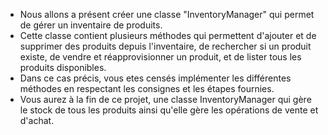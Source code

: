 - Nous allons a présent créer une classe "InventoryManager" qui permet de gérer un inventaire de produits. 
- Cette classe contient plusieurs méthodes qui permettent d'ajouter et de supprimer des produits depuis l'inventaire, de rechercher si un produit existe, de vendre et réapprovisionner un produit, et de lister tous les produits disponibles.
- Dans ce cas précis, vous etes censés implémenter les différentes méthodes en respectant les consignes et les étapes fournies.
- Vous aurez à la fin de ce projet, une classe InventoryManager qui gère le stock de tous les produits ainsi qu'elle gère les opérations de vente et d'achat.